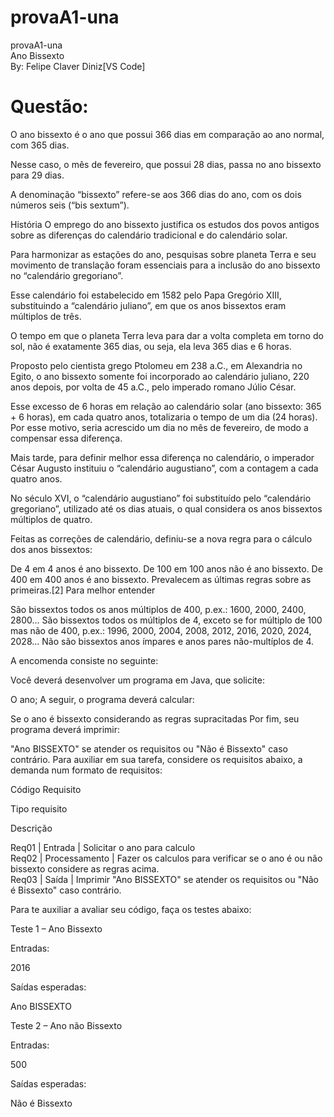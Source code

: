 # provaA1-una
provaA1-una<br>
Ano Bissexto<br>
By: Felipe Claver Diniz[VS Code]

# Questão:

O ano bissexto é o ano que possui 366 dias em comparação ao ano normal, com 365 dias.

Nesse caso, o mês de fevereiro, que possui 28 dias, passa no ano bissexto para 29 dias.

A denominação “bissexto” refere-se aos 366 dias do ano, com os dois números seis (“bis sextum”).

História
O emprego do ano bissexto justifica os estudos dos povos antigos sobre as diferenças do calendário tradicional e do calendário solar.

Para harmonizar as estações do ano, pesquisas sobre planeta Terra e seu movimento de translação foram essenciais para a inclusão do ano bissexto no “calendário gregoriano”.

Esse calendário foi estabelecido em 1582 pelo Papa Gregório XIII, substituindo a “calendário juliano”, em que os anos bissextos eram múltiplos de três.

O tempo em que o planeta Terra leva para dar a volta completa em torno do sol, não é exatamente 365 dias, ou seja, ela leva 365 dias e 6 horas.

Proposto pelo cientista grego Ptolomeu em 238 a.C., em Alexandria no Egito, o ano bissexto somente foi incorporado ao calendário juliano, 220 anos depois, por volta de 45 a.C., pelo imperado romano Júlio César.

Esse excesso de 6 horas em relação ao calendário solar (ano bissexto: 365 + 6 horas), em cada quatro anos, totalizaria o tempo de um dia (24 horas). Por esse motivo, seria acrescido um dia no mês de fevereiro, de modo a compensar essa diferença.

Mais tarde, para definir melhor essa diferença no calendário, o imperador César Augusto instituiu o “calendário augustiano”, com a contagem a cada quatro anos.

No século XVI, o “calendário augustiano” foi substituído pelo “calendário gregoriano”, utilizado até os dias atuais, o qual considera os anos bissextos múltiplos de quatro.

Feitas as correções de calendário, definiu-se a nova regra para o cálculo dos anos bissextos:

De 4 em 4 anos é ano bissexto.
De 100 em 100 anos não é ano bissexto.
De 400 em 400 anos é ano bissexto.
Prevalecem as últimas regras sobre as primeiras.[2]
Para melhor entender

São bissextos todos os anos múltiplos de 400, p.ex.: 1600, 2000, 2400, 2800...
São bissextos todos os múltiplos de 4, exceto se for múltiplo de 100 mas não de 400, p.ex.: 1996, 2000, 2004, 2008, 2012, 2016, 2020, 2024, 2028...
Não são bissextos anos ímpares e anos pares não-multíplos de 4.
 
A encomenda consiste no seguinte:

Você deverá desenvolver um programa em Java, que solicite:

O ano;
A seguir, o programa deverá calcular:

Se o ano é bissexto considerando as regras supracitadas
Por fim, seu programa deverá imprimir:

"Ano BISSEXTO" se atender os requisitos ou "Não é Bissexto" caso contrário.
 Para auxiliar em sua tarefa, considere os requisitos abaixo, a demanda num formato de requisitos:
 

Código Requisito

Tipo requisito

Descrição

Req01 | Entrada | Solicitar o ano para calculo<br>
Req02	| Processamento |	Fazer os calculos para verificar se o ano é ou não bissexto considere as regras acima.<br>
Req03	| Saída	| Imprimir "Ano BISSEXTO" se atender os requisitos ou "Não é Bissexto" caso contrário.
 
Para te auxiliar a avaliar seu código, faça os testes abaixo:

Teste 1 – Ano Bissexto

Entradas:

2016

Saídas esperadas:

Ano BISSEXTO

Teste 2 – Ano não Bissexto

Entradas:

500

Saídas esperadas:

Não é Bissexto

